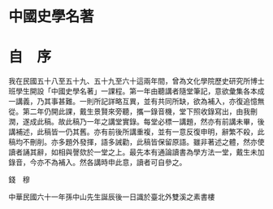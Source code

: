 # 中國史學名著


# 自　序

我在民國五十八至五十九、五十九至六十這兩年間，曾為文化學院歷史研究所博士班學生開設「中國史學名著」一課程。第一年由聽講者隨堂筆記，意欲彙集各本成一講義，乃其事甚難。一則所記詳略互異，並有共同所缺，欲為補入，亦復追憶無從。第二年仍開此課，戴生景賢來旁聽，攜一錄音機，堂下照收錄寫出，由我刪潤，遂成此稿。故此稿乃一年之講堂實錄。每堂必標一講題，然亦有前講未畢，後講補述，此稿皆一仍其舊。亦有前後所講重複，並有一意反復申明，辭繁不殺，此稿均不刪削。亦多題外發揮，語多誡勸，此稿皆保留原語。雖非著述之體，然亦使讀者誦其辭，如相與謦欬於一堂之上。最先本有通論讀書為學方法一堂，戴生未加錄音，今亦不為補入。然各講時申此意，讀者可自參之。

錢　穆

中華民國六十一年孫中山先生誕辰後一日識於臺北外雙溪之素書樓






